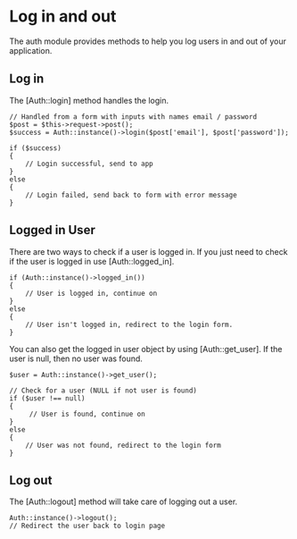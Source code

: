# Log in and out

The auth module provides methods to help you log users in and out of your application.

## Log in

The [Auth::login] method handles the login.

```
// Handled from a form with inputs with names email / password
$post = $this->request->post();
$success = Auth::instance()->login($post['email'], $post['password']);

if ($success)
{
	// Login successful, send to app
}
else
{
	// Login failed, send back to form with error message
}
```

## Logged in User

There are two ways to check if a user is logged in. If you just need to check if the user is logged in use [Auth::logged_in].

```
if (Auth::instance()->logged_in())
{
	// User is logged in, continue on
}
else
{
	// User isn't logged in, redirect to the login form.
}
```

You can also get the logged in user object by using [Auth::get_user]. If the user is null, then no user was found.

```
$user = Auth::instance()->get_user();

// Check for a user (NULL if not user is found)
if ($user !== null)
{
	 // User is found, continue on
}
else
{
	// User was not found, redirect to the login form
}
```

## Log out

The [Auth::logout] method will take care of logging out a user.

```
Auth::instance()->logout();
// Redirect the user back to login page
```

